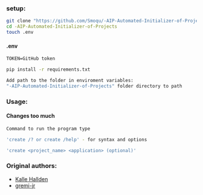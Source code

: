 ### setup:

```bash
git clone "https://github.com/Smoqu/-AIP-Automated-Initializer-of-Projects"
cd -AIP-Automated-Initializer-of-Projects
touch .env
```

#### .env

```txt
TOKEN=GitHub token
```

```bash
pip install -r requirements.txt

Add path to the folder in enviroment variables:
"-AIP-Automated-Initializer-of-Projects" folder directory to path
```

### Usage:
#### Changes too much

```bash
Command to run the program type

'create /? or create /help' - for syntax and options

'create <project_name> <application> (optional)'

```

### Original authors:

- [Kalle Hallden](https://github.com/KalleHallden)
- [gremi-jr](https://github.com/gremi-jr)
